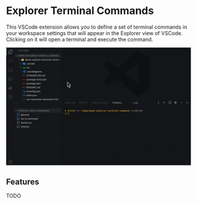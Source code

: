 # Explorer Terminal Commands

This VSCode extension allows you to define a set of terminal commands in your workspace settings that will appear in the Explorer view of VSCode. Clicking on it will open a terminal and execute the command.

![Extension demo](/demo.gif?raw=true "Extension demo")


## Features

TODO